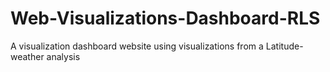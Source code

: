 # Web-Visualizations-Dashboard-RLS
A visualization dashboard website using visualizations from a Latitude-weather analysis
